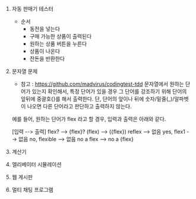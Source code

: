 1. 자동 판매기 테스터
    * 순서
        - 동전을 넣는다
        - 구매 가능한 상품이 출력된다
        - 원하는 상품 버튼을 누른다
        - 상품이 나온다
        - 잔돈을 반환한다
        
2. 문자열 문제 
    * 참고 : https://github.com/madvirus/codingtest-tdd
    문자열에서 원하는 단어가 있는지 확인해서,
    특정 단어가 있을 경우 그 단어를 강조하기 위해
    단어의 앞뒤에 중괄호{}를 해서 출력한다.
    단, 단어의 앞이나 뒤에 숫자/밑줄(_)/알파벳이 나오면
    다른 단어라고 판단하고 출력하지 않는다.
    
    예를 들어, 원하는 단어가 flex 라고 할 경우, 입력과 출력은 아래와 같다.
    
    [입력 --> 출력]
    flex?  --> {flex}?
    (flex) --> ({flex})
    reflex --> 없음
    yes, flex1 --> 없음
    no, flexible --> 없음
    no a flex --> no a {flex}
   
3. 계산기
4. 엘리베이터 시뮬레이션
5. 웹 게시판
6. 멀티 채팅 프로그램